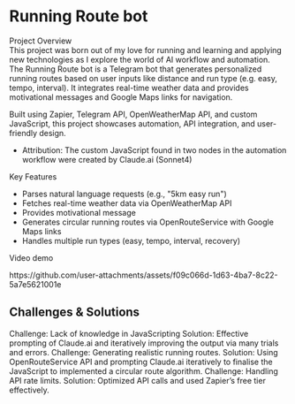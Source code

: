 # Running Route bot

Project Overview  
This project was born out of my love for running and learning and applying new technologies as I explore the world of AI workflow and automation.  
The Running Route bot is a Telegram bot that generates personalized running routes based on user inputs like distance and run type (e.g. easy, tempo, interval). It integrates real-time weather data and provides motivational messages and Google Maps links for navigation.

Built using Zapier, Telegram API, OpenWeatherMap API, and custom JavaScript, this project showcases automation, API integration, and user-friendly design.
* Attribution:  The custom JavaScript found in two nodes in the automation workflow were created by Claude.ai (Sonnet4)

Key Features  
* Parses natural language requests (e.g., "5km easy run")
* Fetches real-time weather data via OpenWeatherMap API  
* Provides motivational message
* Generates circular running routes via OpenRouteService with Google Maps links
* Handles multiple run types (easy, tempo, interval, recovery)

Video demo  
<p>https://github.com/user-attachments/assets/f09c066d-1d63-4ba7-8c22-5a7e5621001e</p>

## Challenges & Solutions  
Challenge: Lack of knowledge in JavaScripting
Solution: Effective prompting of Claude.ai and iteratively improving the output via many trials and errors.
Challenge: Generating realistic running routes.
Solution: Using OpenRouteService API and prompting Claude.ai iteratively to finalise the JavaScript to implemented a circular route algorithm.
Challenge: Handling API rate limits.
Solution: Optimized API calls and used Zapier’s free tier effectively.
